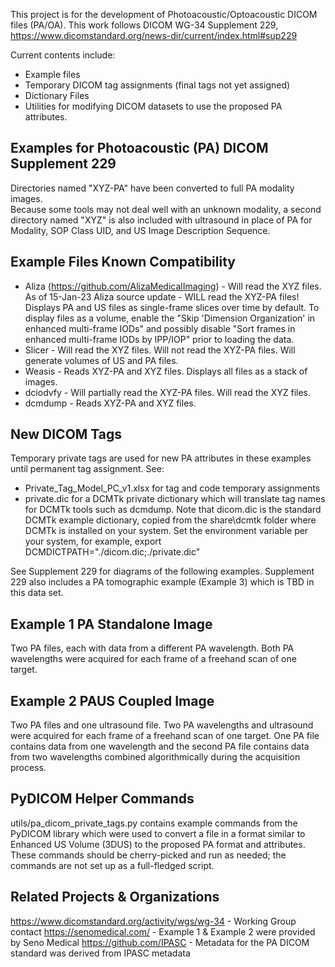 This project is for the development of Photoacoustic/Optoacoustic DICOM
files (PA/OA).  This work follows DICOM WG-34 Supplement 229,
https://www.dicomstandard.org/news-dir/current/index.html#sup229

Current contents include:
- Example files
- Temporary DICOM tag assignments (final tags not yet assigned)
- Dictionary Files
- Utilities for modifying DICOM datasets to use the proposed PA attributes. 

Examples for Photoacoustic (PA) DICOM Supplement 229
----------------------------------------------------------
Directories named "XYZ-PA" have been converted to full PA modality images.  
Because some tools may not deal well with an unknown modality, a second
directory named "XYZ" is also included with ultrasound in place of PA for
Modality, SOP Class UID, and US Image Description Sequence.

Example Files Known Compatibility
----------------------------------
- Aliza (https://github.com/AlizaMedicalImaging) - Will read the XYZ files.  
  As of 15-Jan-23 Aliza source update - WILL read the XYZ-PA files!  
  Displays PA and US files as single-frame slices over time by default. To 
  display files as a volume, enable the "Skip 'Dimension Organization' in 
  enhanced multi-frame IODs" and possibly disable "Sort frames in enhanced 
  multi-frame IODs by IPP/IOP" prior to loading the data. 
- Slicer - Will read the XYZ files.  Will not read the XYZ-PA files.  Will 
  generate volumes of US and PA files.
- Weasis - Reads XYZ-PA and XYZ files.  Displays all files as a stack of images.
- dciodvfy - Will partially read the XYZ-PA files.  Will read the XYZ files. 
- dcmdump - Reads XYZ-PA and XYZ files.

New DICOM Tags
---------------
Temporary private tags are used for new PA attributes in these examples
until permanent tag assignment. See: 
- Private_Tag_Model_PC_v1.xlsx for tag and code temporary assignments
- private.dic for a DCMTk private dictionary which will translate tag names
for DCMTk tools such as dcmdump.  Note that dicom.dic is the standard DCMTk
example dictionary, copied from the share\dcmtk folder where DCMTk is 
installed on your system. Set the environment variable per your system, for 
example, export DCMDICTPATH="./dicom.dic;./private.dic" 

See Supplement 229 for diagrams of the following examples.  Supplement 229
also includes a PA tomographic example (Example 3) which is TBD in this 
data set.

Example 1 PA Standalone Image
-------------------------------
Two PA files, each with data from a different PA wavelength.  Both PA
wavelengths were acquired for each frame of a freehand scan of one
target.

Example 2 PAUS Coupled Image
-------------------------------
Two PA files and one ultrasound file.  Two PA wavelengths and ultrasound were 
acquired for each frame of a freehand scan of one target.  One PA file 
contains data from one wavelength and the second PA file contains data from
two wavelengths combined algorithmically during the acquisition process.

PyDICOM Helper Commands
------------------------------
utils/pa_dicom_private_tags.py contains example commands from the PyDICOM library
which were used to convert a file in a format similar to Enhanced US Volume 
(3DUS) to the proposed PA format and attributes.  These commands should be 
cherry-picked and run as needed; the commands are not set up as a 
full-fledged script.

Related Projects & Organizations
---------------------------------
https://www.dicomstandard.org/activity/wgs/wg-34 - Working Group contact
https://senomedical.com/ - Example 1 & Example 2 were provided by Seno Medical
https://github.com/IPASC - Metadata for the PA DICOM standard was derived from
IPASC metadata

